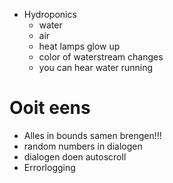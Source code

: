 - Hydroponics
    - water
    - air
    - heat lamps glow up
    - color of waterstream changes
    - you can hear water running

# Ooit eens
- Alles in bounds samen brengen!!!
- random numbers in dialogen
- dialogen doen autoscroll
- Errorlogging
